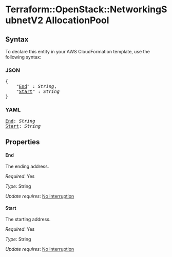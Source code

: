 # Terraform::OpenStack::NetworkingSubnetV2 AllocationPool

## Syntax

To declare this entity in your AWS CloudFormation template, use the following syntax:

### JSON

<pre>
{
    "<a href="#end" title="End">End</a>" : <i>String</i>,
    "<a href="#start" title="Start">Start</a>" : <i>String</i>
}
</pre>

### YAML

<pre>
<a href="#end" title="End">End</a>: <i>String</i>
<a href="#start" title="Start">Start</a>: <i>String</i>
</pre>

## Properties

#### End

The ending address.

_Required_: Yes

_Type_: String

_Update requires_: [No interruption](https://docs.aws.amazon.com/AWSCloudFormation/latest/UserGuide/using-cfn-updating-stacks-update-behaviors.html#update-no-interrupt)

#### Start

The starting address.

_Required_: Yes

_Type_: String

_Update requires_: [No interruption](https://docs.aws.amazon.com/AWSCloudFormation/latest/UserGuide/using-cfn-updating-stacks-update-behaviors.html#update-no-interrupt)

